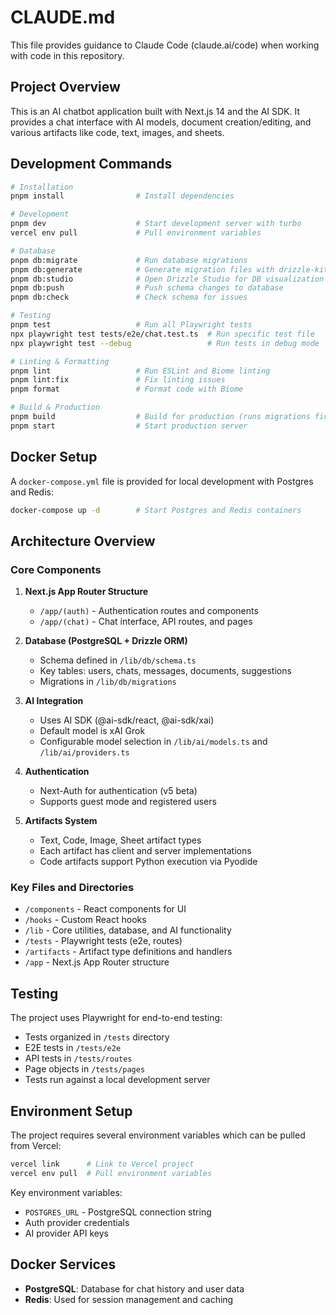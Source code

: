 # CLAUDE.md

This file provides guidance to Claude Code (claude.ai/code) when working with code in this repository.

## Project Overview

This is an AI chatbot application built with Next.js 14 and the AI SDK. It provides a chat interface with AI models, document creation/editing, and various artifacts like code, text, images, and sheets.

## Development Commands

```bash
# Installation
pnpm install                # Install dependencies

# Development
pnpm dev                    # Start development server with turbo
vercel env pull             # Pull environment variables 

# Database
pnpm db:migrate             # Run database migrations
pnpm db:generate            # Generate migration files with drizzle-kit
pnpm db:studio              # Open Drizzle Studio for DB visualization
pnpm db:push                # Push schema changes to database
pnpm db:check               # Check schema for issues

# Testing
pnpm test                   # Run all Playwright tests
npx playwright test tests/e2e/chat.test.ts  # Run specific test file
npx playwright test --debug                 # Run tests in debug mode

# Linting & Formatting
pnpm lint                   # Run ESLint and Biome linting
pnpm lint:fix               # Fix linting issues
pnpm format                 # Format code with Biome

# Build & Production
pnpm build                  # Build for production (runs migrations first)
pnpm start                  # Start production server
```

## Docker Setup

A `docker-compose.yml` file is provided for local development with Postgres and Redis:

```bash
docker-compose up -d        # Start Postgres and Redis containers
```

## Architecture Overview

### Core Components

1. **Next.js App Router Structure**
   - `/app/(auth)` - Authentication routes and components
   - `/app/(chat)` - Chat interface, API routes, and pages
   
2. **Database (PostgreSQL + Drizzle ORM)**
   - Schema defined in `/lib/db/schema.ts`
   - Key tables: users, chats, messages, documents, suggestions
   - Migrations in `/lib/db/migrations`
   
3. **AI Integration**
   - Uses AI SDK (@ai-sdk/react, @ai-sdk/xai)
   - Default model is xAI Grok
   - Configurable model selection in `/lib/ai/models.ts` and `/lib/ai/providers.ts`

4. **Authentication**
   - Next-Auth for authentication (v5 beta)
   - Supports guest mode and registered users

5. **Artifacts System**
   - Text, Code, Image, Sheet artifact types
   - Each artifact has client and server implementations
   - Code artifacts support Python execution via Pyodide

### Key Files and Directories

- `/components` - React components for UI
- `/hooks` - Custom React hooks
- `/lib` - Core utilities, database, and AI functionality
- `/tests` - Playwright tests (e2e, routes)
- `/artifacts` - Artifact type definitions and handlers
- `/app` - Next.js App Router structure

## Testing

The project uses Playwright for end-to-end testing:

- Tests organized in `/tests` directory
- E2E tests in `/tests/e2e`
- API tests in `/tests/routes`
- Page objects in `/tests/pages`
- Tests run against a local development server

## Environment Setup

The project requires several environment variables which can be pulled from Vercel:

```bash
vercel link      # Link to Vercel project
vercel env pull  # Pull environment variables
```

Key environment variables:
- `POSTGRES_URL` - PostgreSQL connection string
- Auth provider credentials
- AI provider API keys

## Docker Services

- **PostgreSQL**: Database for chat history and user data
- **Redis**: Used for session management and caching